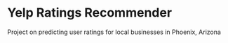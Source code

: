 # Yelp Ratings Recommender
Project on predicting user ratings for local businesses in Phoenix, Arizona 
